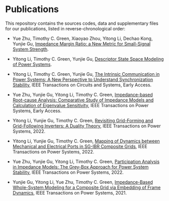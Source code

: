 # Publications 

This repository contains the sources codes, data and supplementary files for our publications, listed in reverse-chronological order:

* Yue Zhu, Timothy C. Green, Xiaoyao Zhou, Yitong Li, Dechao Kong, Yunjie Gu, [Impedance Margin Ratio: a New Metric for Small-Signal System Strength](https://github.com/Future-Power-Networks/Simplus-Grid-Tool/tree/2023Mar14_SmallSignalStrength).

* Yitong Li, Timothy C. Green, Yunjie Gu, [Descriptor State Space Modeling of Power Systems](https://github.com/Future-Power-Networks/Simplus-Grid-Tool/tree/2022AUG18_DescriptorStateSpace).

* Yitong Li, Timothy C. Green, Yunjie Gu, [The Intrinsic Communication in Power Systems: A New Perspective to Understand Synchronization Stability](https://github.com/Future-Power-Networks/Simplus-Grid-Tool/tree/2021APR20_PowerCommunication), IEEE Transactions on Circuits and Systems, Early Access.

* Yue Zhu, Yunjie Gu, Yitong Li, Timothy C. Green, [Impedance-based Root-cause Analysis: Comparative Study of Impedance Models and Calculation of Eigenvalue Sensitivity](https://github.com/Future-Power-Networks/Simplus-Grid-Tool/tree/Sensitivity), IEEE Transactions on Power Systems, Early Access.

* Yitong Li, Yunjie Gu, Timothy C. Green, [Revisiting Grid-Forming and Grid-Following Inverters: A Duality Theory](https://github.com/Future-Power-Networks/Simplus-Grid-Tool/tree/2021_InverterDuality), IEEE Transactions on Power Systems, 2022.

* Yitong Li, Yunjie Gu, Timothy C. Green, [Mapping of Dynamics between Mechanical and Electrical Ports in SG-IBR Composite Grids](https://github.com/Future-Power-Networks/Publications/tree/main/PortMapping), IEEE Transactions on Power Systems, 2022.

* Yue Zhu, Yunjie Gu, Yitong Li, Timothy C. Green, [Participation Analysis in Impedance Models: The Grey-Box Approach for Power System Stability](https://github.com/Future-Power-Networks/Publications/tree/main/GreyBox), IEEE Transactions on Power Systems, 2022.

* Yunjie Gu, Yitong Li, Yue Zhu, Timothy C. Green, [Impedance-Based Whole-System Modeling for a Composite Grid via Embedding of Frame Dynamics](https://github.com/Future-Power-Networks/Publications/tree/main/WholeSystem), IEEE Transactions on Power Systems, 2021.
